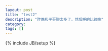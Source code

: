 ```yaml
---
layout: post
title: "test2"
description: "昨晚和平哥聊太多了，然后睡的比较晚"
category: 
tags: []
---
```

{% include JB/setup %}
